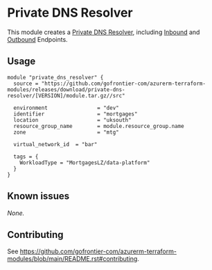 # Private DNS Resolver

This module creates a [Private DNS Resolver](https://registry.terraform.io/providers/hashicorp/azurerm/latest/docs/resources/private_dns_resolver), including [Inbound](https://registry.terraform.io/providers/hashicorp/azurerm/latest/docs/data-sources/private_dns_resolver_inbound_endpoint) and [Outbound](https://registry.terraform.io/providers/hashicorp/azurerm/latest/docs/resources/private_dns_resolver_outbound_endpoint) Endpoints.

## Usage

```hcl
module "private_dns_resolver" {
  source = "https://github.com/gofrontier-com/azurerm-terraform-modules/releases/download/private-dns-resolver/[VERSION]/module.tar.gz//src"

  environment                = "dev"
  identifier                 = "mortgages"
  location                   = "uksouth"
  resource_group_name        = module.resource_group.name
  zone                       = "mtg"

  virtual_network_id  = "bar"

  tags = {
    WorkloadType = "MortgagesLZ/data-platform"
  }
}
```

## Known issues

_None._

## Contributing

See <https://github.com/gofrontier-com/azurerm-terraform-modules/blob/main/README.rst#contributing>.
